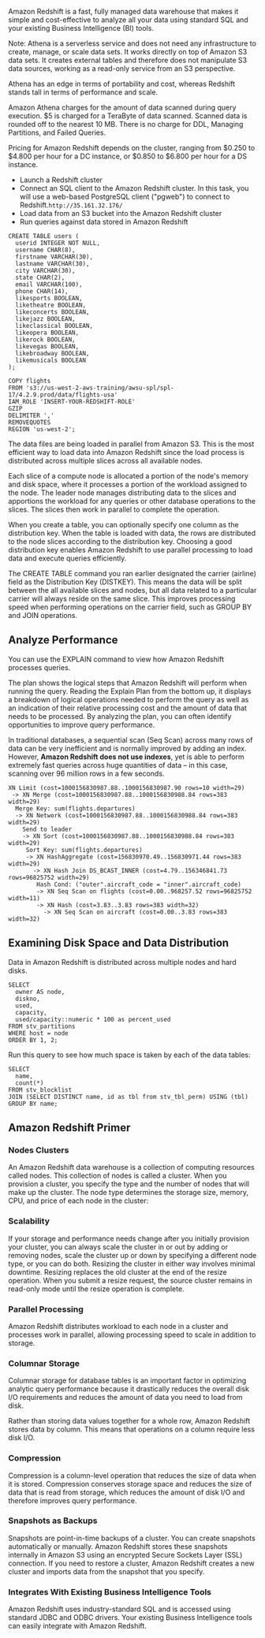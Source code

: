 
Amazon Redshift is a fast, fully managed  data warehouse that makes it simple and cost-effective to analyze all your data using standard SQL and your existing Business Intelligence (BI) tools.

Note: Athena is a serverless service and does not need any infrastructure to create, manage, or scale data sets. It works directly on top of Amazon S3 data sets. It creates external tables and therefore does not manipulate S3 data sources, working as a read-only service from an S3 perspective. 

Athena has an edge in terms of portability and cost, whereas Redshift stands tall in terms of performance and scale.

Amazon Athena charges for the amount of data scanned during query execution. $5 is charged for a TeraByte of data scanned. Scanned data is rounded off to the nearest 10 MB. There is no charge for DDL, Managing Partitions, and Failed Queries.

Pricing for Amazon Redshift depends on the cluster, ranging from $0.250 to $4.800 per hour for a DC instance, or $0.850 to $6.800 per hour for a DS instance.

- Launch a Redshift cluster
- Connect an SQL client to the Amazon Redshift cluster. In this task, you will use a web-based PostgreSQL client ("pgweb") to connect to Redshift.`http://35.161.32.176/`
- Load data from an S3 bucket into the Amazon Redshift cluster
- Run queries against data stored in Amazon Redshift

```
CREATE TABLE users (
  userid INTEGER NOT NULL,
  username CHAR(8),
  firstname VARCHAR(30),
  lastname VARCHAR(30),
  city VARCHAR(30),
  state CHAR(2),
  email VARCHAR(100),
  phone CHAR(14),
  likesports BOOLEAN,
  liketheatre BOOLEAN,
  likeconcerts BOOLEAN,
  likejazz BOOLEAN,
  likeclassical BOOLEAN,
  likeopera BOOLEAN,
  likerock BOOLEAN,
  likevegas BOOLEAN,
  likebroadway BOOLEAN,
  likemusicals BOOLEAN
);
```

```
COPY flights
FROM 's3://us-west-2-aws-training/awsu-spl/spl-17/4.2.9.prod/data/flights-usa'
IAM_ROLE 'INSERT-YOUR-REDSHIFT-ROLE'
GZIP
DELIMITER ','
REMOVEQUOTES
REGION 'us-west-2';
```

The data files are being loaded in parallel from Amazon S3. This is the most efficient way to load data into Amazon Redshift since the load process is distributed across multiple slices across all available nodes.

Each slice of a compute node is allocated a portion of the node's memory and disk space, where it processes a portion of the workload assigned to the node. The leader node manages distributing data to the slices and apportions the workload for any queries or other database operations to the slices. The slices then work in parallel to complete the operation.

When you create a table, you can optionally specify one column as the distribution key. When the table is loaded with data, the rows are distributed to the node slices according to the distribution key. Choosing a good distribution key enables Amazon Redshift to use parallel processing to load data and execute queries efficiently.

The CREATE TABLE command you ran earlier designated the carrier (airline) field as the Distribution Key (DISTKEY). This means the data will be split between the all available slices and nodes, but all data related to a particular carrier will always reside on the same slice. This improves processing speed when performing operations on the carrier field, such as GROUP BY and JOIN operations.

## Analyze Performance

You can use the EXPLAIN command to view how Amazon Redshift processes queries.

The plan shows the logical steps that Amazon Redshift will perform when running the query. Reading the Explain Plan from the bottom up, it displays a breakdown of logical operations needed to perform the query as well as an indication of their relative processing cost and the amount of data that needs to be processed. By analyzing the plan, you can often identify opportunities to improve query performance.

In traditional databases, a sequential scan (Seq Scan) across many rows of data can be very inefficient and is normally improved by adding an index. However, **Amazon Redshift does not use indexes**, yet is able to perform extremely fast queries across huge quantities of data – in this case, scanning over 96 million rows in a few seconds.

```
XN Limit (cost=1000156830987.88..1000156830987.90 rows=10 width=29)
 -> XN Merge (cost=1000156830987.88..1000156830988.84 rows=383 width=29)
  Merge Key: sum(flights.departures)
  -> XN Network (cost=1000156830987.88..1000156830988.84 rows=383 width=29)
    Send to leader
    -> XN Sort (cost=1000156830987.88..1000156830988.84 rows=383 width=29)
     Sort Key: sum(flights.departures)
     -> XN HashAggregate (cost=156830970.49..156830971.44 rows=383 width=29)
       -> XN Hash Join DS_BCAST_INNER (cost=4.79..156346841.73 rows=96825752 width=29)
        Hash Cond: ("outer".aircraft_code = "inner".aircraft_code)
        -> XN Seq Scan on flights (cost=0.00..968257.52 rows=96825752 width=11)
        -> XN Hash (cost=3.83..3.83 rows=383 width=32)
          -> XN Seq Scan on aircraft (cost=0.00..3.83 rows=383 width=32)
```

## Examining Disk Space and Data Distribution

Data in Amazon Redshift is distributed across multiple nodes and hard disks.

```
SELECT
  owner AS node,
  diskno,
  used,
  capacity,
  used/capacity::numeric * 100 as percent_used
FROM stv_partitions
WHERE host = node
ORDER BY 1, 2;
```

Run this query to see how much space is taken by each of the data tables:

```
SELECT
  name,
  count(*)
FROM stv_blocklist
JOIN (SELECT DISTINCT name, id as tbl from stv_tbl_perm) USING (tbl)
GROUP BY name;
```
## Amazon Redshift Primer

### Nodes Clusters

An Amazon Redshift data warehouse is a collection of computing resources called nodes. This collection of nodes is called a cluster. When you provision a cluster, you specify the type and the number of nodes that will make up the cluster. The node type determines the storage size, memory, CPU, and price of each node in the cluster:

### Scalability

If your storage and performance needs change after you initially provision your cluster, you can always scale the cluster in or out by adding or removing nodes, scale the cluster up or down by specifying a different node type, or you can do both. Resizing the cluster in either way involves minimal downtime. Resizing replaces the old cluster at the end of the resize operation. When you submit a resize request, the source cluster remains in read-only mode until the resize operation is complete.

### Parallel Processing

Amazon Redshift distributes workload to each node in a cluster and processes work in parallel, allowing processing speed to scale in addition to storage.

### Columnar Storage

Columnar storage for database tables is an important factor in optimizing analytic query performance because it drastically reduces the overall disk I/O requirements and reduces the amount of data you need to load from disk.

Rather than storing data values together for a whole row, Amazon Redshift stores data by column. This means that operations on a column require less disk I/O.

### Compression

Compression is a column-level operation that reduces the size of data when it is stored. Compression conserves storage space and reduces the size of data that is read from storage, which reduces the amount of disk I/O and therefore improves query performance.

### Snapshots as Backups

Snapshots are point-in-time backups of a cluster. You can create snapshots automatically or manually. Amazon Redshift stores these snapshots internally in Amazon S3 using an encrypted Secure Sockets Layer (SSL) connection. If you need to restore a cluster, Amazon Redshift creates a new cluster and imports data from the snapshot that you specify.

### Integrates With Existing Business Intelligence Tools

Amazon Redshift uses industry-standard SQL and is accessed using standard JDBC and ODBC drivers. Your existing Business Intelligence tools can easily integrate with Amazon Redshift.

